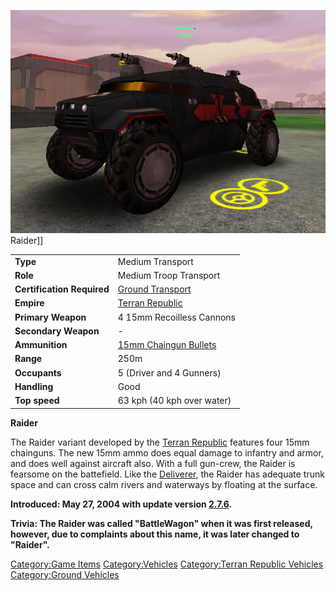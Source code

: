![](images/RaiderPicture.jpg "fig:RaiderPicture.jpg") Raider\]\]

|                            |                                                              |
| -------------------------- | ------------------------------------------------------------ |
| **Type**                   | Medium Transport                                             |
| **Role**                   | Medium Troop Transport                                       |
| **Certification Required** | [Ground Transport](Ground_Transport.md "wikilink")           |
| **Empire**                 | [Terran Republic](Terran_Republic.md "wikilink")             |
| **Primary Weapon**         | 4 15mm Recoilless Cannons                                    |
| **Secondary Weapon**       | \-                                                           |
| **Ammunition**             | [15mm Chaingun Bullets](15mm_Chaingun_Bullets.md "wikilink") |
| **Range**                  | 250m                                                         |
| **Occupants**              | 5 (Driver and 4 Gunners)                                     |
| **Handling**               | Good                                                         |
| **Top speed**              | 63 kph (40 kph over water)                                   |

**Raider**

The Raider variant developed by the [Terran
Republic](Terran_Republic.md "wikilink") features four 15mm chainguns. The
new 15mm ammo does equal damage to infantry and armor, and does well
against aircraft also. With a full gun-crew, the Raider is fearsome on
the battefield. Like the [Deliverer](Deliverer.md "wikilink"), the Raider
has adequate trunk space and can cross calm rivers and waterways by
floating at the surface.

**Introduced: May 27, 2004 with update version
[2.7.6](2.md.7.6 "wikilink").**

**Trivia: The Raider was called "BattleWagon" when it was first
released, however, due to complaints about this name, it was later
changed to "Raider".**

[Category:Game Items](Category:Game_Items.md "wikilink")
[Category:Vehicles](Category:Vehicles.md "wikilink") [Category:Terran
Republic Vehicles](Category:Terran_Republic_Vehicles.md "wikilink")
[Category:Ground Vehicles](Category:Ground_Vehicles.md "wikilink")

